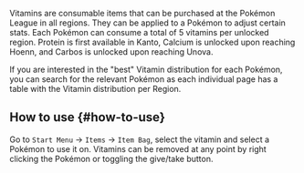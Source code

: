 Vitamins are consumable items that can be purchased at the Pokémon League in all regions. They can be applied to a Pokémon to adjust certain stats. Each Pokémon can consume a total of 5 vitamins per unlocked region. Protein is first available in Kanto, Calcium is unlocked upon reaching Hoenn, and Carbos is unlocked upon reaching Unova.

If you are interested in the "best" Vitamin distribution for each Pokémon, you can search for the relevant Pokémon as each individual page has a table with the Vitamin distribution per Region.


## How to use {#how-to-use}
Go to `Start Menu` → `Items` → `Item Bag`, select the vitamin and select a Pokémon to use it on.
Vitamins can be removed at any point by right clicking the Pokémon or toggling the give/take button.